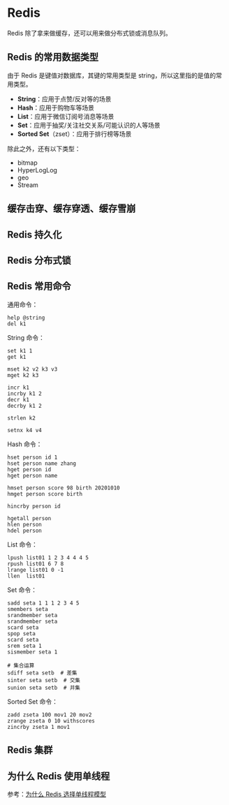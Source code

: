 # Redis

Redis 除了拿来做缓存，还可以用来做分布式锁或消息队列。

## Redis 的常用数据类型

由于 Redis 是键值对数据库，其键的常用类型是 string，所以这里指的是值的常用类型。

- **String**：应用于点赞/反对等的场景
- **Hash**：应用于购物车等场景
- **List**：应用于微信订阅号消息等场景
- **Set**：应用于抽奖/关注社交关系/可能认识的人等场景
- **Sorted Set**（zset）：应用于排行榜等场景

除此之外，还有以下类型：

- bitmap
- HyperLogLog
- geo
- Stream

## 缓存击穿、缓存穿透、缓存雪崩

## Redis 持久化

## Redis 分布式锁

## Redis 常用命令

通用命令：

```text
help @string
del k1
```

String 命令：

```text
set k1 1
get k1

mset k2 v2 k3 v3
mget k2 k3

incr k1
incrby k1 2
decr k1
decrby k1 2

strlen k2

setnx k4 v4
```

Hash 命令：

```text
hset person id 1
hset person name zhang
hget person id
hget person name

hmset person score 98 birth 20201010
hmget person score birth

hincrby person id

hgetall person
hlen person
hdel person
```

List 命令：

```text
lpush list01 1 2 3 4 4 4 5
rpush list01 6 7 8
lrange list01 0 -1
llen  list01
```

Set 命令：

```text
sadd seta 1 1 1 2 3 4 5
smembers seta
srandmember seta
srandmember seta
scard seta
spop seta
scard seta
srem seta 1
sismember seta 1

# 集合运算
sdiff seta setb  # 差集
sinter seta setb  # 交集
sunion seta setb  # 并集
```

Sorted Set 命令：

```text
zadd zseta 100 mov1 20 mov2
zrange zseta 0 10 withscores
zincrby zseta 1 mov1
```

## Redis 集群

## 为什么 Redis 使用单线程

参考：[为什么 Redis 选择单线程模型](https://draveness.me/whys-the-design-redis-single-thread/)

